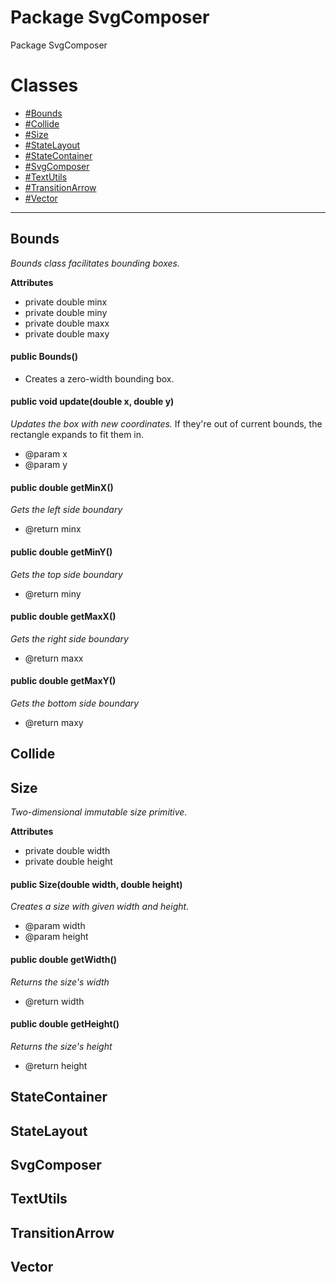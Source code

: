 # Package SvgComposer #

Package SvgComposer


# Classes #

  * [#Bounds](#Bounds.md)
  * [#Collide](#Collide.md)
  * [#Size](#Size.md)
  * [#StateLayout](#StateLayout.md)
  * [#StateContainer](#StateContainer.md)
  * [#SvgComposer](#SvgComposer.md)
  * [#TextUtils](#TextUtils.md)
  * [#TransitionArrow](#TransitionArrow.md)
  * [#Vector](#Vector.md)


---


## Bounds ##

_Bounds class facilitates bounding boxes._

**Attributes**

  * private double minx
  * private double miny
  * private double maxx
  * private double maxy

#### public Bounds() ####
  * Creates a zero-width bounding box.

#### public void update(double x, double y) ####
_Updates the box with new coordinates._
If they're out of current bounds, the rectangle expands to fit them in.
  * @param x
  * @param y

#### public double getMinX() ####
_Gets the left side boundary_
  * @return minx

#### public double getMinY() ####
_Gets the top side boundary_
  * @return miny

#### public double getMaxX() ####
_Gets the right side boundary_
  * @return maxx

#### public double getMaxY() ####
_Gets the bottom side boundary_
  * @return maxy

## Collide ##

## Size ##
_Two-dimensional immutable size primitive._

**Attributes**
  * private double width
  * private double height

#### public Size(double width, double height) ####
_Creates a size with given width and height._
  * @param width
  * @param height

#### public double getWidth() ####
_Returns the size's width_
  * @return width

#### public double getHeight() ####
_Returns the size's height_
  * @return height

## StateContainer ##

## StateLayout ##

## SvgComposer ##

## TextUtils ##

## TransitionArrow ##

## Vector ##